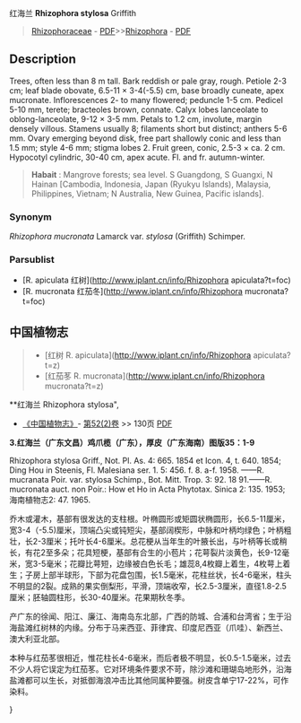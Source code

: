 红海兰 **Rhizophora stylosa** Griffith

> [Rhizophoraceae](http://www.iplant.cn/info/Rhizophoraceae?t=foc) - [PDF](http://www.iplant.cn/foc/pdf/Rhizophoraceae.pdf)>>[Rhizophora](http://www.iplant.cn/info/Rhizophora?t=foc) - [PDF](http://www.iplant.cn/foc/pdf/Rhizophora.pdf)

## Description

Trees, often less than 8 m tall. Bark reddish or pale gray, rough. Petiole 2-3 cm; leaf blade obovate, 6.5-11 × 3-4(-5.5) cm, base broadly cuneate, apex mucronate. Inflorescences 2- to many flowered; peduncle 1-5 cm. Pedicel 5-10 mm, terete; bracteoles brown, connate. Calyx lobes lanceolate to oblong-lanceolate, 9-12 × 3-5 mm. Petals to 1.2 cm, involute, margin densely villous. Stamens usually 8; filaments short but distinct; anthers 5-6 mm. Ovary emerging beyond disk, free part shallowly conic and less than 1.5 mm; style 4-6 mm; stigma lobes 2. Fruit green, conic, 2.5-3 × ca. 2 cm. Hypocotyl cylindric, 30-40 cm, apex acute. Fl. and fr. autumn-winter.


> **Habait** : 
> Mangrove forests; sea level. S Guangdong, S Guangxi, N Hainan [Cambodia, Indonesia, Japan (Ryukyu Islands), Malaysia, Philippines, Vietnam; N Australia, New Guinea, Pacific islands].

### Synonym
*Rhizophora mucronata* Lamarck var. *stylosa* (Griffith) Schimper.



### Parsublist

* [R.  apiculata  红树](http://www.iplant.cn/info/Rhizophora apiculata?t=foc)
* [R.  mucronata  红茄冬](http://www.iplant.cn/info/Rhizophora mucronata?t=foc)

## 中国植物志

> * [红树  R.  apiculata](http://www.iplant.cn/info/Rhizophora apiculata?t=z)
> * [红茄苳  R.  mucronata](http://www.iplant.cn/info/Rhizophora mucronata?t=z)


**红海兰 Rhizophora stylosa",



* [《中国植物志》](http://www.iplant.cn/frps)- [第52(2)卷](http://www.iplant.cn/frps/vol/52(2)) >> 130页 [PDF](http://www.iplant.cn/frps/pdf/52(2)/130.PDF)


**3.红海兰（广东文昌）鸡爪榄（广东），厚皮（广东海南）图版35：1-9**

Rhizophora stylosa Griff., Not. Pl. As. 4: 665. 1854 et Icon. 4, t. 640. 1854; Ding Hou in Steenis, Fl. Malesiana ser. 1. 5: 456. f. 8. a-f. 1958. ——R. mucranata Poir. var. stylosa Schimp., Bot. Mitt. Trop. 3: 92. 18 91.——R. mucronata auct. non Poir.: How et Ho in Acta Phytotax. Sinica 2: 135. 1953; 海南植物志2: 47. 1965.

乔木或灌木，基部有很发达的支柱根。叶椭圆形或矩圆状椭圆形，长6.5-11厘米，宽3-4（-5.5)厘米，顶端凸尖或钝短尖，基部阔楔形，中脉和叶柄均绿色；叶柄粗壮，长2-3厘米；托叶长4-6厘米。总花梗从当年生的叶腋长出，与叶柄等长或稍长，有花2至多朵；花具短梗，基部有合生的小苞片；花萼裂片淡黄色，长9-12毫米，宽3-5毫米；花瓣比萼短，边缘被白色长毛；雄蕊8,4枚瓣上着生，4枚萼上着生；子房上部半球形，下部为花盘包围，长1.5毫米，花柱丝状，长4-6毫米，柱头不明显的2裂。成熟的果实倒梨形，平滑，顶端收窄，长2.5-3厘米，直径1.8-2.5厘米；胚轴圆柱形，长30-40厘米。花果期秋冬季。

产广东的徐闻、阳江、廉江、海南岛东北部，广西的防城、合浦和台湾省；生于沿海盐滩红树林的内缘。分布于马来西亚、菲律宾、印度尼西亚（爪哇）、新西兰、澳大利亚北部。

本种与红茄苳很相近，惟花柱长4-6毫米，而后者极不明显，长0.5-1.5毫米，过去不少人将它误定为红茄苳。它对环境条件要求不苛，除沙滩和珊瑚岛地形外，沿海盐滩都可以生长，对抵御海浪冲击比其他同属种要强。树皮含单宁17-22%，可作染料。



}